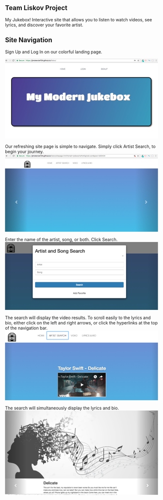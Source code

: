 ## Team Liskov Project
My Jukebox! Interactive site that allows you to listen to watch videos, see lyrics, and discover your favorite artist. 

## Site Navigation
Sign Up and Log In on our colorful landing page.  

![image 1](/assets/images/Picture1.png)

Our refreshing site page is simple to navigate.  Simply click Artist Search, to begin your journey. 
![image 1](/assets/images/Picture2.png)

Enter the name of the artist, song, or both.  Click Search. 
![image 1](/assets/images/Picture3.png)

The search will display the video results.  To scroll easily to the lyrics and bio, either click on the left and right arrows, or click the hyperlinks at the top of the navigation bar. 
![image 1](/assets/images/Picture4.png)

The search will simultaneously display the lyrics and bio.  
![image 1](/assets/images/Picture5.png)

